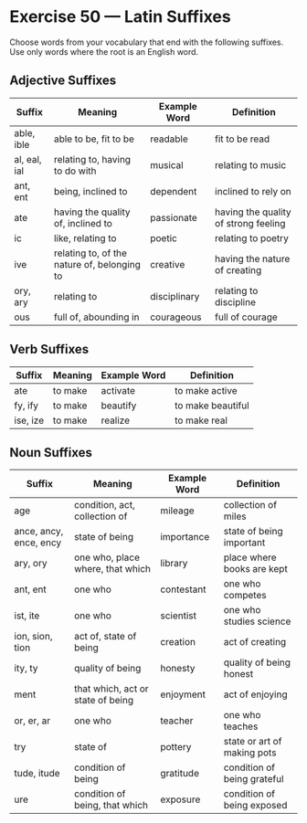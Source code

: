 # Exercise 50 — Latin Suffixes

Choose words from your vocabulary that end with the following suffixes. Use only words where the root is an English word.

## Adjective Suffixes

| Suffix | Meaning | Example Word | Definition |
|--------|---------|--------------|------------|
| able, ible | able to be, fit to be | readable | fit to be read |
| al, eal, ial | relating to, having to do with | musical | relating to music |
| ant, ent | being, inclined to | dependent | inclined to rely on |
| ate | having the quality of, inclined to | passionate | having the quality of strong feeling |
| ic | like, relating to | poetic | relating to poetry |
| ive | relating to, of the nature of, belonging to | creative | having the nature of creating |
| ory, ary | relating to | disciplinary | relating to discipline |
| ous | full of, abounding in | courageous | full of courage |

## Verb Suffixes

| Suffix | Meaning | Example Word | Definition |
|--------|---------|--------------|------------|
| ate | to make | activate | to make active |
| fy, ify | to make | beautify | to make beautiful |
| ise, ize | to make | realize | to make real |

## Noun Suffixes

| Suffix | Meaning | Example Word | Definition |
|--------|---------|--------------|------------|
| age | condition, act, collection of | mileage | collection of miles |
| ance, ancy, ence, ency | state of being | importance | state of being important |
| ary, ory | one who, place where, that which | library | place where books are kept |
| ant, ent | one who | contestant | one who competes |
| ist, ite | one who | scientist | one who studies science |
| ion, sion, tion | act of, state of being | creation | act of creating |
| ity, ty | quality of being | honesty | quality of being honest |
| ment | that which, act or state of being | enjoyment | act of enjoying |
| or, er, ar | one who | teacher | one who teaches |
| try | state of | pottery | state or art of making pots |
| tude, itude | condition of being | gratitude | condition of being grateful |
| ure | condition of being, that which | exposure | condition of being exposed |
